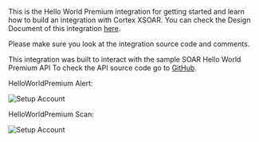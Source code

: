 This is the Hello World Premium integration for getting started and learn how to build an integration with Cortex XSOAR.
You can check the Design Document of this integration [here](https://docs.google.com/document/d/1wETtBEKg37PHNU8tYeB56M1LE314ux086z3HFeF_cX0).

Please make sure you look at the integration source code and comments.

This integration was built to interact with the sample SOAR Hello World Premium API To check the API source code go to [GitHub](https://github.com/fvigo/soarhelloworld).


HelloWorldPremium Alert:

![Setup Account](https://github.com/demisto/content-helloworld-premium/blob/master/Packs/HelloWorldPremium/doc_files/Handle_Hello_World_Premium_Alert.png)

HelloWorldPremium Scan:

![Setup Account](https://github.com/demisto/content-helloworld-premium/blob/master/Packs/HelloWorldPremium/doc_files/HelloWorldPremium_Scan.png)

